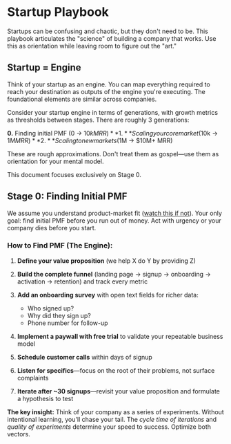 # Startup Playbook

Startups can be confusing and chaotic, but they don't need to be. This playbook articulates the "science" of building a company that works. Use this as orientation while leaving room to figure out the "art."

## Startup = Engine

Think of your startup as an engine. You can map everything required to reach your destination as outputs of the engine you're executing. The foundational elements are similar across companies.

Consider your startup engine in terms of generations, with growth metrics as thresholds between stages. There are roughly 3 generations:

**0.** Finding initial PMF (0 → $10k MRR)  
**1.** Scaling your core market ($10k → $1M MRR)  
**2.** Scaling to new markets ($1M → $10M+ MRR)

These are rough approximations. Don't treat them as gospel—use them as orientation for your mental model.

This document focuses exclusively on Stage 0.

## Stage 0: Finding Initial PMF

We assume you understand product-market fit ([watch this if not](https://www.ycombinator.com/library/5z-the-real-product-market-fit)). Your only goal: find initial PMF before you run out of money. Act with urgency or your company dies before you start.

### How to Find PMF (The Engine):

1. **Define your value proposition** (we help X do Y by providing Z)

2. **Build the complete funnel** (landing page → signup → onboarding → activation → retention) and track every metric

3. **Add an onboarding survey** with open text fields for richer data:
   - Who signed up?
   - Why did they sign up?
   - Phone number for follow-up

4. **Implement a paywall with free trial** to validate your repeatable business model

5. **Schedule customer calls** within days of signup

6. **Listen for specifics**—focus on the root of their problems, not surface complaints

7. **Iterate after ~30 signups**—revisit your value proposition and formulate a hypothesis to test



**The key insight:** Think of your company as a series of experiments. Without intentional learning, you'll chase your tail. The *cycle time of iterations* and *quality of experiments* determine your speed to success. Optimize both vectors.

